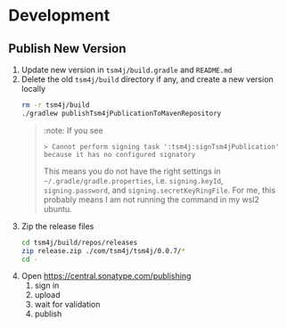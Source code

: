 # Development

## Publish New Version

1. Update new version in `tsm4j/build.gradle` and `README.md`
2. Delete the old `tsm4j/build` directory if any, and create a new version locally
   ```bash
   rm -r tsm4j/build
   ./gradlew publishTsm4jPublicationToMavenRepository
   ```
   > :note: If you see
   > ```
   > > Cannot perform signing task ':tsm4j:signTsm4jPublication' because it has no configured signatory
   > ```
   > This means you do not have the right settings in  `~/.gradle/gradle.properties`, i.e. `signing.keyId`, `signing.password`, and `signing.secretKeyRingFile`.
   > For me, this probably means I am not running the command in my wsl2 ubuntu.
3. Zip the release files
   ```bash
   cd tsm4j/build/repos/releases
   zip release.zip ./com/tsm4j/tsm4j/0.0.7/*
   cd -
   ```
4. Open https://central.sonatype.com/publishing
   1. sign in
   2. upload
   3. wait for validation
   4. publish
